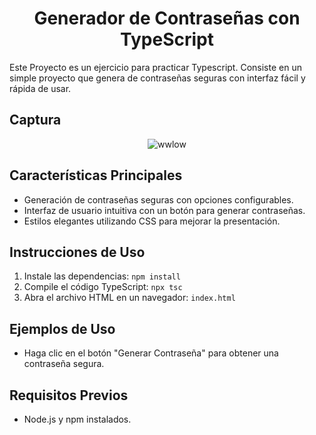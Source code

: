 <div align="center">
  
  <h1>Generador de Contraseñas con TypeScript</h1>

</div>

Este Proyecto es un ejercicio para practicar Typescript. Consiste en un simple proyecto que genera de contraseñas seguras con interfaz fácil y rápida de usar.

<h2>Captura</h2>
<div align="center">

![wwlow](https://github.com/BalwantSight/CryptoPassword-Typescript/assets/103304256/bebf76d3-99be-486b-8d67-f5ecd6b226af)


</div>

<h2> Características Principales</h2>

- Generación de contraseñas seguras con opciones configurables.
- Interfaz de usuario intuitiva con un botón para generar contraseñas.
- Estilos elegantes utilizando CSS para mejorar la presentación.

<h2>  Instrucciones de Uso</h2>

1. Instale las dependencias: `npm install`
2. Compile el código TypeScript: `npx tsc`
3. Abra el archivo HTML en un navegador: `index.html`

<h2> Ejemplos de Uso</h2>

- Haga clic en el botón "Generar Contraseña" para obtener una contraseña segura.

<h2>  Requisitos Previos</h2>

- Node.js y npm instalados.
